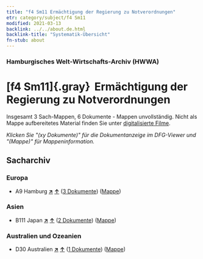 ```yaml
---
title: "f4 Sm11 Ermächtigung der Regierung zu Notverordnungen"
etr: category/subject/f4 Sm11
modified: 2021-03-13
backlink: ../../about.de.html
backlink-title: "Systematik-Übersicht"
fn-stub: about
---
```


### Hamburgisches Welt-Wirtschafts-Archiv (HWWA)
# [f4 Sm11]{.gray}&#8201; Ermächtigung der Regierung zu Notverordnungen&#160; 




Insgesamt 3 Sach-Mappen, 6 Dokumente - Mappen unvollständig.
Nicht als Mappe aufbereitetes Material finden Sie unter [digitalisierte Filme](/film/h1_sh).

_Klicken Sie "(xy Dokumente)" für die Dokumentanzeige im DFG-Viewer und "(Mappe)" für Mappeninformation._

## Sacharchiv




### Europa

- A9 Hamburg [**&nearr;**](../../../geo/i/140905/about.de.html "Hamburg (alle Mappen)") [**&uarr;**](../../../geo/about.de.html#A9 "Ländersystematik") (<a href="https://pm20.zbw.eu/dfgview/sh/140905,144367" title="über: Hamburg : Ermächtigung der Regierung zu Notverordnungen" target="_blank">3 Dokumente</a>) ([Mappe](../../../../folder/sh/1409xx/140905/1443xx/144367/about.de.html))

### Asien

- B111 Japan [**&nearr;**](../../../geo/i/141272/about.de.html "Japan (alle Mappen)") [**&uarr;**](../../../geo/about.de.html#B111 "Ländersystematik") (<a href="https://pm20.zbw.eu/dfgview/sh/141272,144367" title="über: Japan : Ermächtigung der Regierung zu Notverordnungen" target="_blank">2 Dokumente</a>) ([Mappe](../../../../folder/sh/1412xx/141272/1443xx/144367/about.de.html))

### Australien und Ozeanien

- D30 Australien [**&nearr;**](../../../geo/i/141621/about.de.html "Australien (alle Mappen)") [**&uarr;**](../../../geo/about.de.html#D30 "Ländersystematik") (<a href="https://pm20.zbw.eu/dfgview/sh/141621,144367" title="über: Australien : Ermächtigung der Regierung zu Notverordnungen" target="_blank">1 Dokumente</a>) ([Mappe](../../../../folder/sh/1416xx/141621/1443xx/144367/about.de.html))


